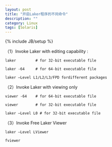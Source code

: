 ```yaml
---
layout: post
title: "开启Laker程序的不同命令"
description: ""
category: Linux
tags: [Solaris]
---
```

{% include JB/setup %}

（1）Invoke Laker with editing capability :

	laker         # for 32-bit executable file

	laker -64     # for 64-bit executable file

	laker –Level L1/L2/L3/FPD fordifferent packages

（2）Invoke Laker with viewing only

	viewer -64    # for 64-bit executable file

	viewer        # for 32-bit executable file

	laker –Level L0 # for 32-bit executable file

（3）Invoke Free Laker Viewer

	laker –Level LViewer

	fviewer
